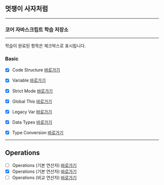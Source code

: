 ## 멋쟁이 사자처럼

---

### 코어 자바스크립트 학습 저장소

---

학습이 완료된 항목은 체크박스로 표시됩니다.

### Basic

- [x] Code Structure [바로가기](https://github.com/simseonbeom/core-javascript/blob/01.core/client/chapter/core/01.codeStructure.js)
- [x] Variable [바로가기](https://github.com/simseonbeom/core-javascript/blob/01.core/client/chapter/core/02.variables.js)
- [x] Strict Mode [바로가기](https://github.com/simseonbeom/core-javascript/blob/01.core/client/chapter/core/03.strictMode.js)
- [x] Global This [바로가기](https://github.com/simseonbeom/core-javascript/blob/01.core/client/chapter/core/04.globalThis.js)
- [x] Legacy Var [바로가기](https://github.com/simseonbeom/core-javascript/blob/01.core/client/chapter/core/05.legacyVar.js)
- [x] Data Types [바로가기](https://github.com/simseonbeom/core-javascript/blob/01.core/client/chapter/core/06.dataTypes.js)
- [x] Type Conversion [바로가기](https://github.com/simseonbeom/core-javascript/blob/01.core/client/chapter/core/07.typeConversion.js)


---

## Operations
- [ ] Operations (기본 연산자) [바로가기](https://github.com/simseonbeom/core-javascript/blob/01.core/client/chapter/core/08-1.operation.js)
- [x] Operations (기본 연산자) [바로가기](https://github.com/simseonbeom/core-javascript/blob/01.core/client/chapter/core/08-1.operation.js)
- [ ] Operations (비교 연산자) [바로가기](https://github.com/simseonbeom/core-javascript/blob/01.core/client/chapter/core/08-2.operation.js)